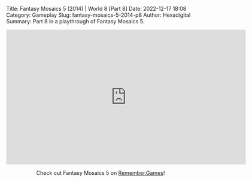 Title: Fantasy Mosaics 5 (2014) | World 8 [Part 8]
Date: 2022-12-17 18:08
Category: Gameplay
Slug: fantasy-mosaics-5-2014-p8
Author: Hexadigital
Summary: Part 8 in a playthrough of Fantasy Mosaics 5.

<center><iframe src="https://www.youtube.com/embed/4LXW-OUVoRw?feature=oembed" allow="accelerometer; autoplay; encrypted-media; gyroscope; picture-in-picture" width="640" height="360" frameborder="0"></iframe>

Check out Fantasy Mosaics 5 on [Remember.Games](https://remember.games/game/6529/fantasy-mosaics-5/)!</center>

